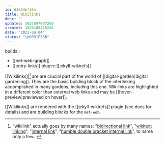 ```yaml
---
id: d1634ef36a
title: Wikilinks
desc: ''
updated: 1637697097260
created: 1620408415248
date: '2021-08-04'
status: "\U0001F38B"
---
```


builds::
- [[net-web-graph]]
- [[entry-links]]
plugin::[[jekyll-wikirefs]]


\[\[Wikilinks]][^names] are are crucial part of the world of [[digital-garden|digital gardening]]. They are the basic building block of the interlinking accomplished in many gardens, including this one. Wikilinks are highlighted in a different color than external web links and may be [[hover-preview|previewed on hover]].

\[\[Wikilinks]] are rendered with the [[jekyll-wikirefs]] plugin (see docs for details) and are building blocks for the `net-web`.


[^names]: "wikilink" actually goes by many names: "[bidirectional link](https://www.roamtips.com/home/what-are-bi-directional-links-and-tags-in-roam-research#:~:text=Bi%2Ddirectional%20links%20are%20created,K%20(Ctrl%2DK).)", "[wikitext linking](https://tiddlywiki.com/#Linking%20in%20WikiText)", "[internal link](https://help.obsidian.md/How+to/Internal+link)", "[humble double bracket internal link](https://web.archive.org/web/20200128113356/http://takingentrynow.blogspot.com/2018/12/it-needs-wiki-like-superpower.html)", to name only a few...
